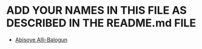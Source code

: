 # ADD YOUR NAMES IN THIS FILE AS DESCRIBED IN THE README.md FILE
- [Abisoye Alli-Balogun](https://github.com/AbisoyeAlli?tab=repositories)